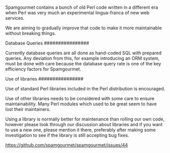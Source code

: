 Spamgourmet contains a bunch of old Perl code written in a different era when
Perl was very much an experimental lingua-franca of new web services.

We are aiming to gradually improve that code to make it more
maintainable without breaking things.

Database Queries
################

Currently database queries are all done as hand-coded SQL with prepared
queries. Any deviation from this, for example introducing an ORM system, must be
done with care because the database query rate is one of the key efficiency
factors for Spamgourmet.

Use of libraries
################

Use of standard Perl libraries included in the Perl distribution is encouraged.

Use of other libraries needs to be considered with some care to ensure
maintainability. Many Perl modules which used to be great seem to have lost
their maintainers.

Using a library is normally better for maintenance than rolling our own code,
however please look through our discussion about libraries and if you want to
use a new one, please mention it there, preferably after making some
investigation to see if the library is still accepting bug fixes.

https://github.com/spamgourmet/spamgourmet/issues/44

